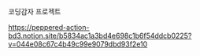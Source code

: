 코딩감자 프로젝트

https://peppered-action-bd3.notion.site/b5834ac1a3bd4e698c1b6f54ddcb0225?v=044e08c67c4b49c99e9079dbd93f2e10
